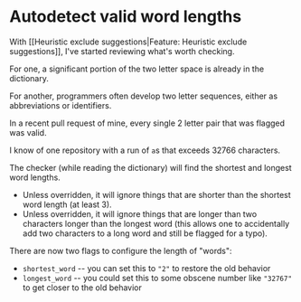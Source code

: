 # Autodetect valid word lengths

With [[Heuristic exclude suggestions|Feature: Heuristic exclude suggestions]], I've started reviewing what's worth checking.

For one, a significant portion of the two letter space is already in the dictionary.

For another, programmers often develop two letter sequences, either as abbreviations or identifiers.

In a recent pull request of mine, every single 2 letter pair that was flagged was valid.

I know of one repository with a run of `a`s that exceeds 32766 characters.

The checker (while reading the dictionary) will find the shortest and longest word lengths.
* Unless overridden, it will ignore things that are shorter than the shortest word length (at least 3). 
* Unless overridden, it will ignore things that are longer than two characters longer than the longest word (this allows one to accidentally add two characters to a long word and still be flagged for a typo).

There are now two flags to configure the length of "words":

* `shortest_word` -- you can set this to `"2"` to restore the old behavior
* `longest_word` -- you could set this to some obscene number like `"32767"` to get closer to the old behavior